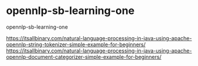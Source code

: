 # opennlp-sb-learning-one
opennlp-sb-learning-one


https://itsallbinary.com/natural-language-processing-in-java-using-apache-opennlp-string-tokenizer-simple-example-for-beginners/
https://itsallbinary.com/natural-language-processing-in-java-using-apache-opennlp-document-categorizer-simple-example-for-beginners/
